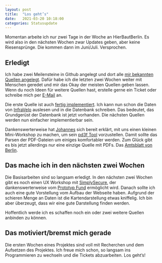 ```yaml
---
layout: post
title:  "Los geht’s"
date:   2021-03-20 10:18:00
categories: Statusupdate
---
```

Momentan arbeite ich nur zwei Tage in der Woche an HierBautBerlin. Es wird also in den nächsten Wochen zwar Updates geben, aber keine Riesensprünge. Die kommen dann im Juni/Juli. Versprochen.

## Erledigt

Ich habe zwei Meilensteine in Github angelegt und dort alle [mir bekannten Quellen angelegt](https://github.com/HierBautBerlin/website/milestones). Dafür habe ich die letzten zwei Wochen weiter mit Menschen geredet und mir das Okay der meisten Quellen geben lassen. Wenn du noch Ideen für weitere Quellen hast, erstelle gerne ein Ticket oder schreibe mich per [E-Mail](mailto:mail@hierbautberlin.de) an.

Die erste Quelle ist auch [fertig implementiert](https://github.com/HierBautBerlin/website/pull/40). Ich kann nun schon die Daten von [InfraVelo](https://www.infravelo.de/) auslesen und in die Datenbank schreiben. Das bedeutet, das Grundgerüst der Datenbank ist jetzt vorhanden. Die nächsten Quellen werden nun einfacher implementierbar sein.

Dankenswerterweise hat [Johannes](https://johannesfilter.com/) sich bereit erklärt, mit uns einen kleinen Mini-Workshop zu machen, um sein [pd3f Tool](https://pd3f.com/) vorzustellen. Damit sollte das Parsen der PDF-Dateien um einiges komfortabler werden. Zum Glück gibt es bis jetzt allerdings nur eine einzige Quelle mit PDFs. Das [Amtsblatt von Berlin](https://www.berlin.de/landesverwaltungsamt/logistikservice/amtsblatt-fuer-berlin/).

## Das mache ich in den nächsten zwei Wochen

Die Basisarbeiten sind so langsam erledigt. In den nächsten zwei Wochen gibt es noch einen UX Workshop mit [SimplySecure](https://simplysecure.org/), der dankenswerterweise vom [Prototyp Fund](https://prototypefund.de/) ermöglicht wird. Danach sollte ich auch eine gute Vorstellung vom Aufbau der Webseite haben. Aufgrund der schieren Menge an Daten ist die Kartendarstellung etwas kniffelig. Ich bin aber überzeugt, dass wir eine gute Darstellung finden werden.

Hoffentlich werde ich es schaffen noch ein oder zwei weitere Quellen anbinden zu können.

## Das motiviert/bremst mich gerade

Die ersten Wochen eines Projektes sind voll mit Recherchen und dem Aufsetzen des Projektes. Ich freue mich schon, so langsam ins Programmieren zu wechseln und die Tickets abzuarbeiten. Los geht’s!

